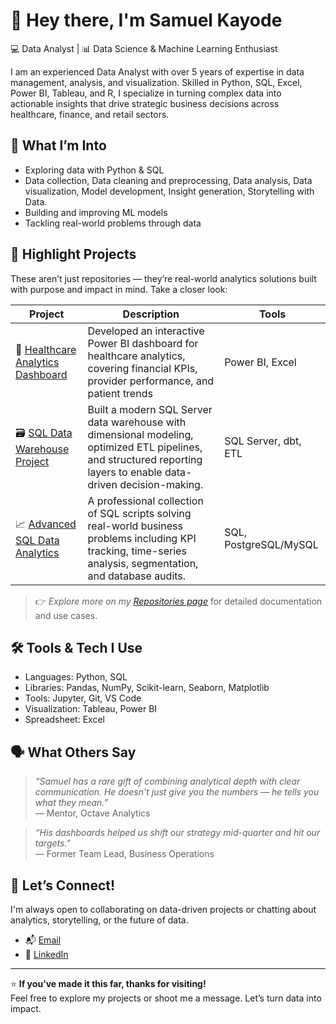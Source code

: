 # 👋 Hey there, I'm Samuel Kayode

💻 Data Analyst | 📊 Data Science & Machine Learning Enthusiast

I am an experienced Data Analyst with over 5 years of expertise in data management, analysis, and visualization. Skilled in Python, SQL, Excel, Power BI, Tableau, and R, I specialize in turning complex data into actionable insights that drive strategic business decisions across healthcare, finance, and retail sectors.

## 🧠 What I’m Into
- Exploring data with Python & SQL
- Data collection, Data cleaning and preprocessing, Data analysis, Data visualization, Model development, Insight generation, Storytelling with Data.
- Building and improving ML models
- Tackling real-world problems through data

## 🚀 Highlight Projects

These aren’t just repositories — they’re real-world analytics solutions built with purpose and impact in mind. Take a closer look:

| Project | Description | Tools |
|--------|-------------|-------|
| 🏥 [Healthcare Analytics Dashboard](https://github.com/SamofDatasets/healthcare-analytics-dashboard) | Developed an interactive Power BI dashboard for healthcare analytics, covering financial KPIs, provider performance, and patient trends | Power BI, Excel |
| 🗃️ [SQL Data Warehouse Project](https://github.com/SamofDatasets/sql-data-warehouse-project) | Built a modern SQL Server data warehouse with dimensional modeling, optimized ETL pipelines, and structured reporting layers to enable data-driven decision-making. | SQL Server, dbt, ETL |
| 📈 [Advanced SQL Data Analytics](https://github.com/SamofDatasets/sql-data-analytics-project) | A professional collection of SQL scripts solving real-world business problems including KPI tracking, time-series analysis, segmentation, and database audits. | SQL, PostgreSQL/MySQL |

> 👉 *Explore more on my [Repositories page](https://github.com/SamofDatasets?tab=repositories)* for detailed documentation and use cases.

## 🛠️ Tools & Tech I Use
- Languages: Python, SQL
- Libraries: Pandas, NumPy, Scikit-learn, Seaborn, Matplotlib
- Tools: Jupyter, Git, VS Code
- Visualization: Tableau, Power BI
- Spreadsheet: Excel

## 🗣️ What Others Say

> *“Samuel has a rare gift of combining analytical depth with clear communication. He doesn't just give you the numbers — he tells you what they mean.”*  
> — Mentor, Octave Analytics

> *“His dashboards helped us shift our strategy mid-quarter and hit our targets.”*  
> — Former Team Lead, Business Operations

## 🤝 Let’s Connect!
I'm always open to collaborating on data-driven projects or chatting about analytics, storytelling, or the future of data.

- 📬 [Email](mailto:samuelkayodedata@gmail.com)
- 🔗 [LinkedIn](http://www.linkedin.com/in/samuel-kayode-22371b216)

---

⭐ **If you’ve made it this far, thanks for visiting!**  
Feel free to explore my projects or shoot me a message. Let’s turn data into impact.
